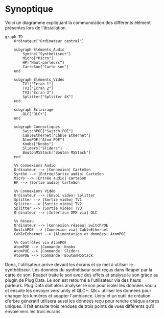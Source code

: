 # Synoptique

Voici un diagramme expliquant la communication des différents élément présentes lors de l'ibstallation.

````mermaid
graph TD
    Ordinateur["Ordinateur central"]
    
    subgraph Éléments_Audio
        Synthé["Synthétiseur"]
        Micro["Micro"]
        HP["Haut-parleurs"]
        CarteSon["Carte son"]
    end
    
    subgraph Éléments_Vidéo
        TV1["Écran 1"]
        TV2["Écran 2"]
        TV3["Écran 3"]
        Splitter["Splitter 4K"]
    end
    
    subgraph Éclairage
        QLC["QLC+"]
    end
    
    subgraph Connectiques
        SwitchPOE["Switch POE"]
        CableEthernet["Câble Ethernet"]
        AtomPOE["Atom POE"]
        Knobs["Knobs"]
        Sliders["Sliders"]
        BoutonM5Stack["Bouton M5Stack"]
    end
    
    %% Connexions Audio
    Ordinateur --> |Connexion| CarteSon
    Synthé --> |Entrée/Sortie audio| CarteSon
    Micro --> |Entrée audio| CarteSon
    HP --> |Sortie audio| CarteSon

    %% Connexions Vidéo
    Ordinateur --> |Envoi vidéo| Splitter
    Splitter --> |Sortie vidéo| TV1
    Splitter --> |Sortie vidéo| TV2
    Splitter --> |Sortie vidéo| TV3
    Ordinateur --> |Interface DMX via| QLC
    
    %% Réseau
    Ordinateur --> |Connexion réseau| SwitchPOE
    SwitchPOE --> |Connexion via| CableEthernet
    CableEthernet --> |Alimentation et données| AtomPOE

    %% Contrôles via AtomPOE
    AtomPOE --> |Commande| Knobs
    AtomPOE --> |Commande| Sliders
    AtomPOE --> |Commande| BoutonM5Stack
````

Donc, l'utilisateur arrive devant les écrans et se met à utiliser le synthétiseur. Les données du synthétiseur sont reçus dans Reaper par la carte de son. Reaper traite le son avec des effets et analyse le son gràce au plugin de Plug Data. Le son est retourné a l'utilisateur via des hauts parleurs. Plug Data doit alors analyser le son pour isoler les données voulu et ensuite les envoyer vers unity et QLC+. Qlc+ utiliser les données pour changer les lumières et adapter l'ambiance. Unity et un outil de création d'arbre génératif utilisera aussi les données reçu pour rendre châque arbres uniques. Il fait ensuite trois rendues de trois points de vues différents qu'il envoie vers les trois écrans.


